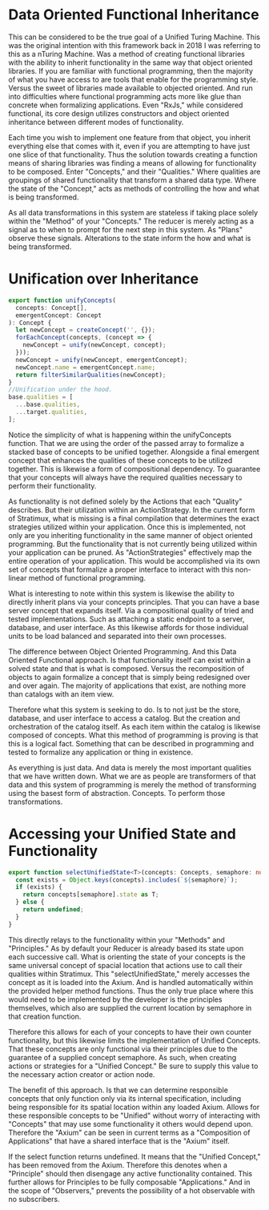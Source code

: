 # Data Oriented Functional Inheritance
This can be considered to be the true goal of a Unified Turing Machine. This was the original intention with this framework back in 2018 I was referring to this as a nTuring Machine. Was a method of creating functional libraries with the ability to inherit functionality in the same way that object oriented libraries. If you are familiar with functional programming, then the majority of what you have access to are tools that enable for the programming style. Versus the sweet of libraries made available to objected oriented. And run into difficulties where functional programming acts more like glue than concrete when formalizing applications. Even "RxJs," while considered functional, its core design utilizes constructors and object oriented inheritance between different modes of functionality.

Each time you wish to implement one feature from that object, you inherit everything else that comes with it, even if you are attempting to have just one slice of that functionality. Thus the solution towards creating a function means of sharing libraries was finding a means of allowing for functionality to be composed. Enter "Concepts," and their "Qualities." Where qualities are groupings of shared functionality that transform a shared data type. Where the state of the "Concept," acts as methods of controlling the how and what is being transformed.

As all data transformations in this system are stateless if taking place solely within the "Method" of your "Concepts." The reducer is merely acting as a signal as to when to prompt for the next step in this system. As "Plans" observe these signals. Alterations to the state inform the how and what is being transformed.

# Unification over Inheritance
```typescript
export function unifyConcepts(
  concepts: Concept[],
  emergentConcept: Concept
): Concept {
  let newConcept = createConcept('', {});
  forEachConcept(concepts, (concept => {
    newConcept = unify(newConcept, concept);
  }));
  newConcept = unify(newConcept, emergentConcept);
  newConcept.name = emergentConcept.name;
  return filterSimilarQualities(newConcept);
}
//Unification under the hood.
base.qualities = [
  ...base.qualities,
  ...target.qualities,
];
```
Notice the simplicity of what is happening within the unifyConcepts function. That we are using the order of the passed array to formalize a stacked base of concepts to be unified together. Alongside a final emergent concept that enhances the qualities of these concepts to be utilized together. This is likewise a form of compositional dependency. To guarantee that your concepts will always have the required qualities necessary to perform their functionality.

As functionality is not defined solely by the Actions that each "Quality" describes. But their utilization within an ActionStrategy. In the current form of Stratimux, what is missing is a final compilation that determines the exact strategies utilized within your application. Once this is implemented, not only are you inheriting functionality in the same manner of object oriented programming. But the functionality that is not currently being utilized within your application can be pruned. As "ActionStrategies" effectively map the entire operation of your application. This would be accomplished via its own set of concepts that formalize a proper interface to interact with this non-linear method of functional programming.

What is interesting to note within this system is likewise the ability to directly inherit plans via your concepts principles. That you can have a base server concept that expands itself. Via a compositional quality of tried and tested implementations. Such as attaching a static endpoint to a server, database, and user interface. As this likewise affords for those individual units to be load balanced and separated into their own processes.

The difference between Object Oriented Programming. And this Data Oriented Functional approach. Is that functionality itself can exist within a solved state and that is what is composed. Versus the recomposition of objects to again formalize a concept that is simply being redesigned over and over again. The majority of applications that exist, are nothing more than catalogs with an item view.

Therefore what this system is seeking to do. Is to not just be the store, database, and user interface to access a catalog. But the creation and orchestration of the catalog itself. As each item within the catalog is likewise composed of concepts. What this method of programming is proving is that this is a logical fact. Something that can be described in programming and tested to formalize any application or thing in existence.

As everything is just data. And data is merely the most important qualities that we have written down. What we are as people are transformers of that data and this system of programming is merely the method of transforming using the basest form of abstraction. Concepts. To perform those transformations.

# Accessing your Unified State and Functionality
```typescript
export function selectUnifiedState<T>(concepts: Concepts, semaphore: number): T | undefined {
  const exists = Object.keys(concepts).includes(`${semaphore}`);
  if (exists) {
    return concepts[semaphore].state as T;
  } else {
    return undefined;
  }
}
```
This directly relays to the functionality within your "Methods" and "Principles." As by default your Reducer is already based its state upon each successive call. What is orienting the state of your concepts is the same universal concept of spacial location that actions use to call their qualities within Stratimux. This "selectUnifiedState," merely accesses the concept as it is loaded into the Axium. And is handled automatically within the provided helper method functions. Thus the only true place where this would need to be implemented by the developer is the principles themselves, which also are supplied the current location by semaphore in that creation function.

Therefore this allows for each of your concepts to have their own counter functionality, but this likewise limits the implementation of Unified Concepts. That these concepts are only functional via their principles due to the guarantee of a supplied concept semaphore. As such, when creating actions or strategies for a "Unified Concept." Be sure to supply this value to the necessary action creator or action node.

The benefit of this approach. Is that we can determine responsible concepts that only function only via its internal specification, including being responsible for its spatial location within any loaded Axium. Allows for these responsible concepts to be "Unified" without worry of interacting with "Concepts" that may use some functionality it others would depend upon. Therefore the "Axium" can be seen in current terms as a "Composition of Applications" that have a shared interface that is the "Axium" itself.

If the select function returns undefined. It means that the "Unified Concept," has been removed from the Axium. Therefore this denotes when a "Principle" should then disengage any active functionality contained. This further allows for Principles to be fully composable "Applications." And in the scope of "Observers," prevents the possibility of a hot observable with no subscribers.